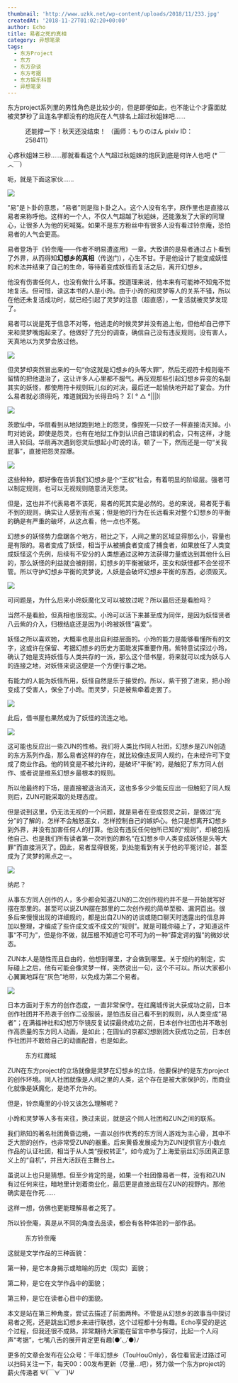 ```yaml
---
thumbnail: 'http://www.uzkk.net/wp-content/uploads/2018/11/233.jpg'
createdAt: '2018-11-27T01:02:20+00:00'
author: Echo
title: 易者之死的真相
category: 异想笔录
tags:
  - 东方Project
  - 东方
  - 东方杂谈
  - 东方考据
  - 东方娱乐科普
  - 异想笔录
---
```


东方project系列里的男性角色是比较少的，但是即便如此，也不能让个才露面就被灵梦秒了且连名字都没有的炮灰在人气排名上超过秋姐妹吧……

<figure>
  <img src="http://www.uzkk.net/wp-content/uploads/2018/11/640-12.jpg" alt=""/>
  <figcaption>还能撑一下！秋天还没结束！
（画师：もりのほん pixiv ID：258411）</figcaption>
</figure>

心疼秋姐妹三秒……那就看看这个人气超过秋姐妹的炮灰到底是何许人也吧 (* ￣︿￣)

呃，就是下面这家伙……

![](http://www.uzkk.net/wp-content/uploads/2018/11/233.jpg)

“易”是卜卦的意思，“易者”则是指卜卦之人。这个人没有名字，原作里也是直接以易者来称呼他。这样的一个人，不仅人气超越了秋姐妹，还能激发了大家的同理心，让很多人为他的死喊冤。如果不是东方粉丝中有很多人没有看过铃奈庵，恐怕易者的人气会更高。

易者登场于《铃奈庵——作者不明易遭盗用》一章。大致讲的是易者通过占卜看到了外界，从而得知**幻想乡的真相**（传送门），心生不甘。于是他设计了能变成妖怪的术法并结束了自己的生命，等待着变成妖怪而复活之后，离开幻想乡。

他没有伤害任何人，也没有做什么坏事。按道理来说，他本来有可能神不知鬼不觉地复活。但可惜，读这本书的人是小玲。由于小玲的和灵梦等人的关系不错，所以在他还未复活成功时，就已经引起了灵梦的注意（超直感），一复活就被灵梦发现了。

易者可以说是死于信息不对等，他逃走的时候灵梦并没有追上他，但他却自己停下来和灵梦嘴炮起来了。他做好了充分的调查，确信自己没有违反规则，没有害人，天真地以为灵梦会放过他。

![](http://www.uzkk.net/wp-content/uploads/2018/11/123-1.jpg)

但灵梦却突然冒出来的一句“你这就是幻想乡的头等大罪”，然后无视符卡规则毫不留情的把他退治了，这让许多人心里都不服气。再反观那些引起幻想乡异变的名副其实的妖怪，都使用符卡规则玩儿似的对决，最后还一起愉快地开起了宴会。为什么易者就必须得死，难道就因为长得丑吗？ Σ( ° △ °|||)︴

![](http://www.uzkk.net/wp-content/uploads/2018/11/6405.jpg)

茨歌仙中，华扇看到从地狱跑到地上的怨灵，像捏死一只蚊子一样直接消灭掉。小町对她说，即使是怨灵，也有在地狱工作到认识自己错误的机会，只有这样，才能进入轮回。华扇再次遇到怨灵后想起小町说的话，顿了一下，然而还是一句“关我屁事”，直接把怨灵捏爆。

![](http://www.uzkk.net/wp-content/uploads/2018/11/6401233-150x140.jpg)

这些种种，都好像在告诉我们幻想乡是个“王权”社会，有着明显的阶级层。强者可以制定规则，也可以无视规则随意消灭怨灵。

但是，这也并不代表易者不该死，易者的死其实是必然的。总的来说，易者死于看不到的规则，确实让人感到有点冤；但是他的行为在长远看来对整个幻想乡的平衡的确是有严重的破坏，从这点看，他一点也不冤。

幻想乡的妖怪势力盘踞各个地方，相比之下，人间之里的区域显得那么小，容量也是有限的。易者变成了妖怪，相当于从被捕食者变成了捕食者，如果放任了人类变成妖怪这个先例，后续有不安分的人类想通过这种方法获得力量或达到其他什么目的，那么妖怪的利益就会被削弱，幻想乡的平衡被破坏，巫女和妖怪都不会坐视不管。所以守护幻想乡平衡的灵梦说，人妖是会破坏幻想乡平衡的东西，必须毁灭。

![](http://www.uzkk.net/wp-content/uploads/2018/11/640444.jpg)

可问题是，为什么后来小玲妖魔化又可以被放过呢？所以最后还是看脸吗？

当然不是看脸，但真相也很现实。小玲可以活下来甚至成为同伴，是因为妖怪贤者八云紫的介入，归根结底还是因为小玲被妖怪“喜爱”。

妖怪之所以喜欢她，大概率也是出自利益层面的。小玲的能力是能够看懂所有的文字，这或许在保留、考据幻想乡的历史方面能发挥重要作用。紫特意试探过小玲，确认了她是支持妖怪与人类共存的一派，那么这个借书屋，将来就可以成为妖与人的连接之地，对妖怪来说这便是一个方便行事之地。

有能力的人能为妖怪所用，妖怪自然是乐于接受的。所以，紫干预了进来，把小玲变成了受害人，保全了小玲。而灵梦，只是被紫牵着走罢了。

![](http://www.uzkk.net/wp-content/uploads/2018/11/640789.jpg)

此后，借书屋也果然成为了妖怪的流连之地。

![](http://www.uzkk.net/wp-content/uploads/2018/11/640963.jpg)

这可能也反应出一些ZUN的性格。我们将人类比作同人社团，幻想乡是ZUN创造的东方系列作品，那么易者这样的存在，就比较像违反同人规约，在未经许可下变成了商业作品。他的转变是不被允许的，是破坏“平衡”的，是触犯了东方同人创作、或者说是维系幻想乡最根本的规则。

所以他最终的下场，是直接被退治消灭，这也多多少少能反应出一但触犯了同人规则后，ZUN可能采取的处理态度。

但是说到这里，仍无法无视的一个问题，就是易者在变成怨灵之前，是做过“充分”的了解的，怎样不会触怒巫女，怎样控制自己的嫉妒心。他只是想离开幻想乡到外界，并没有加害任何人的打算。他没有违反任何他所已知的“规则”，却被包括他自己、也是我们所有读者第一次听到的罪名“在幻想乡中人类变成妖怪是头等大罪”而直接消灭了。因此，易者显得很冤，到处能看到有关于他的平冤讨论，甚至成为了灵梦的黑点之一。

![](http://www.uzkk.net/wp-content/uploads/2018/11/640879456.jpg)

纳尼？

从事东方同人创作的人，多少都会知道ZUN的二次创作规约并不是一开始就写好摆在那里的。甚至可以说ZUN摆在那里的二次创作规约简单至极、漏洞百出。很多后来慢慢出现的详细规约，都是出自ZUN的访谈或随口聊天时透露出的信息并加以整理，才编成了些许成文或不成文的“规则”。就是可能你碰上了，才知道这件事“不可为”，但是你不做，就压根不知道它可不可为的一种“薛定谔的猫”的微妙状态。

ZUN本人是随性而且自由的，他想到哪里，才会做到哪里。关于规约的制定，实际碰上之后，他有可能会像灵梦一样，突然说出一句，这个不可以。所以大家都小心翼翼地踩在“灰色”地带，以免成为第二个易者。

![](http://www.uzkk.net/wp-content/uploads/2018/11/235649.jpg)

日本方面对于东方的创作态度，一直非常保守。在红魔城传说大获成功之前，日本创作社团并不热衷于创作二设服装，是怕违反自己看不到的规则，从人类变成“易者”；在满福神社和幻想万华镜反复试探最终成功之前，日本创作社团也并不敢创作高质量的东方同人动画，是如此；在囧仙的京都幻想剧团大获成功之前，日本创作社团并不敢给自己的动画配音，也是如此。

<figure>
  <img src="http://www.uzkk.net/wp-content/uploads/2018/11/6408997956.jpg" alt=""/>
  <figcaption>东方红魔城</figcaption>
</figure>

ZUN在东方project的立场就像是灵梦在幻想乡的立场，他要保护的是东方project的创作环境。同人社团就像是人间之里的人类，这个存在是被大家保护的，而商业化就像是妖魔化，是绝不允许的。

但是，铃奈庵里的小铃又该怎么理解呢？

小玲和灵梦等人多有来往，换过来说，就是这个同人社团和ZUN之间的联系。

我们熟知的著名社团黄昏边境，一直以创作优秀的东方同人游戏为主心骨，其中不乏大胆的创作，也非常受ZUN的器重。后来黄昏发展成为为ZUN提供官方小数点作品的认证社团，相当于从人类“授权转正”，如今成为了上海爱丽丝幻乐团真正意义上的“自机”，并且大活跃在主舞台上。

虽说以上也只是猜想。但至少肯定的是，如果一个社团像易者一样，没有和ZUN有过任何来往，暗地里计划着商业化，最后更是直接出现在ZUN的视野内。那他确实是在作死……

这样一想，仿佛也更能理解易者之死了。

所以铃奈庵，真是从不同的角度去品读，都会有各种体验的一部作品。

<figure>
  <img src="http://www.uzkk.net/wp-content/uploads/2018/11/640123879.jpg" alt=""/>
  <figcaption>东方铃奈庵</figcaption>
</figure>

这就是文学作品的三种面貌：

第一种，是它本身揭示或暗喻的历史（现实）面貌；

第二种，是它在文学作品中的面貌；

第三种，是它在读者心目中的面貌。

本文是站在第三种角度，尝试去描述了前面两种。不管是从幻想乡的故事当中探讨易者之死，还是跳出幻想乡来进行联想，这个过程都十分有趣。Echo享受的是这个过程，但我还很不成熟，非常期待大家能在留言中参与探讨，比起一个人闷声“考据”，七嘴八舌的展开肯定更有趣(●’◡’●)ﾉ

更多的文章会发布在公众号：千年幻想乡（TouHouOnly），各位看官走过路过可以扫码关注一下，每天00：00发布更新（尽量…吧），努力做一个东方project的薪火传递者 Ψ(￣∀￣)Ψ
